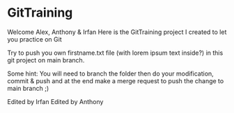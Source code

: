 # GitTraining


Welcome Alex, Anthony & Irfan
Here is the GitTraining project I created to let you practice on Git

Try to push you own firstname.txt file (with lorem ipsum text inside?) in this git project on main branch.

Some hint: You will need to branch the folder then do your modification, commit & push and at the end make a merge request to push the change to main branch ;)

Edited by Irfan
Edited by Anthony

